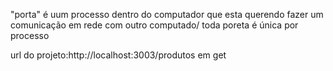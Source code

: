 "porta" é uum processo dentro  do computador que esta querendo fazer um comunicação em rede com outro computado/ toda poreta é única por processo

url do projeto:http://localhost:3003/produtos em get
